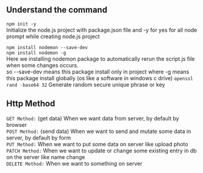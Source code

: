 ## Understand the command

`npm init -y` <br>
Initialize the node.js project with package.json file and -y for yes for all node prompt while creating node.js project <br>

`npm install nodemon --save-dev` <br>
`npm install nodemon -g` <br>
Here we installing nodemon package to automatically rerun the script.js file when some changes occurs. <br>
so --save-dev means this package install only in project where -g means this package install globally (os like a software in windows c drive)
`openssl rand -base64 32` Generate random secure unique phrase or key

## Http Method

`GET Method:` (get data) When we want data from server, by default by browser <br>
`POST Method:` (send data) When we want to send and mutate some data in server, by default by form <br>
`PUT Method:` When we want to put some data on server like upload photo<br>
`PATCH Method:` When we want to update or change some existing entry in db on the server like name change<br>
`DELETE Method:` When we want to something on server<br>

